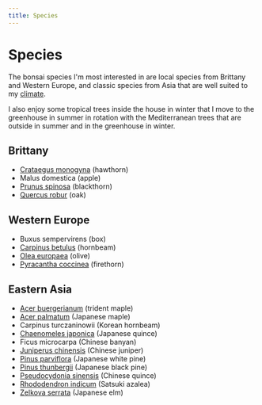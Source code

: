 ```yaml
---
title: Species
---
```


# Species

The bonsai species I'm most interested in are local species from Brittany and
Western Europe, and classic species from Asia that are well suited to my
[climate](/bonsai/about).

I also enjoy some tropical trees inside the house in winter that I move to the
greenhouse in summer in rotation with the Mediterranean trees that are outside
in summer and in the greenhouse in winter.

## Brittany

- [Crataegus monogyna](/bonsai/species/crataegus-monogyna) (hawthorn)
- Malus domestica (apple)
- [Prunus spinosa](/bonsai/species/prunus-spinosa) (blackthorn)
- [Quercus robur](/bonsai/species/quercus-robur) (oak)

## Western Europe

- Buxus sempervirens (box)
- [Carpinus betulus](/bonsai/species/carpinus-betulus) (hornbeam)
- [Olea europaea](/bonsai/species/olea-europaea) (olive)
- [Pyracantha coccinea](/bonsai/species/pyracantha-coccinea) (firethorn)

## Eastern Asia

- [Acer buergerianum](/bonsai/species/acer-buergerianum) (trident maple)
- [Acer palmatum](/bonsai/species/acer-palmatum) (Japanese maple)
- Carpinus turczaninowii (Korean hornbeam)
- [Chaenomeles japonica](/bonsai/species/chaenomeles-japonica) (Japanese quince)
- Ficus microcarpa (Chinese banyan)
- [Juniperus chinensis](/bonsai/species/juniperus-chinensis) (Chinese juniper)
- [Pinus parviflora](/bonsai/species/pinus-parviflora) (Japanese white pine)
- [Pinus thunbergii](/bonsai/species/pinus-thunbergii) (Japanese black pine)
- [Pseudocydonia sinensis](/bonsai/species/pseudocydonia-sinensis) (Chinese quince)
- [Rhododendron indicum](/bonsai/species/rhododendron-indicum) (Satsuki azalea)
- [Zelkova serrata](/bonsai/species/zelkova-serrata) (Japanese elm)

